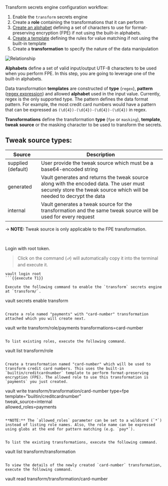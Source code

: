 Transform secrets engine configuration workflow:

  1. Enable the `transform` secrets engine
  1. Create a **role** containing the transformations that it can perform
  1. [Create an alphabet](#create-custom-alphabets) defining a set of characters to use for format-preserving encryption (FPE) if not using the built-in alphabets.
  1. [Create a template](##create-custom-templates) defining the rules for value matching if not using the built-in template
  1. Create a **transformation** to specify the nature of the data manipulation

![Relationship](https://education-yh.s3-us-west-2.amazonaws.com/screenshots/vault-transform-2.png)

**Alphabets** define a set of valid input/output UTF-8 characters to be used when you perform FPE. In this step, you are going to leverage one of the built-in alphabets.

Data transformation **templates** are constructed of **type** (`regex`), **pattern** ([regex
expression](https://en.wikipedia.org/wiki/Regular_expression)) and allowed **alphabet** used in the input value. Currently, regex is the only supported type. The pattern defines the data format pattern. For example, the most credit card numbers would have a  pattern that can be expressed as
`(\d{4})-(\d{4})-(\d{4})-(\d{4})` in regex.

**Transformations** define the transformation **type** (`fpe` or `masking`), **template**, **tweak source** or the masking character to be used to transform the secrets.

## Tweak source types:

| Source      | Description                                               |
|-------------|-----------------------------------------------------------|
| supplied (default)   | User provide the tweak source which must be a base64-encoded string |
| generated   | Vault generates and returns the tweak source along with the encoded data. The user must securely store the tweak source which will be needed to decrypt the data |
| internal    | Vault generates a tweak source for the transformation and the same tweak source will be used for every request |

-> **NOTE:** Tweak source is only applicable to the FPE transformation.

<br />

Login with root token.

> Click on the command (`⮐`) will automatically copy it into the terminal and execute it.

```
vault login root
```{{execute T1}}

Execute the following command to enable the `transform` secrets engine at `transform/`.

```
vault secrets enable transform
```{{execute T1}}

Create a role named "payments" with "card-number" transformation attached which you will create next.

```
vault write transform/role/payments transformations=card-number
```{{execute T1}}

To list existing roles, execute the following command.

```
vault list transform/role
```{{execute T1}}

Create a transformation named "card-number" which will be used to transform credit card numbers. This uses the built-in `builtin/creditcardnumber` template to perform format-preserving encryption (FPE). The allowed role to use this transformation is `payments` you just created.

```
vault write transform/transformation/card-number type=fpe \
        template="builtin/creditcardnumber" \
        tweak_source=internal \
        allowed_roles=payments
```{{execute T1}}

**NOTE:** The `allowed_roles` parameter can be set to a wildcard (`*`) instead of listing role names. Also, the role name can be expressed using globs at the end for pattern matching (e.g. `pay*`).


To list the existing transformations, execute the following command.

```
vault list transform/transformation
```{{execute T1}}

To view the details of the newly created `card-number` transformation, execute the following command.

```
vault read transform/transformation/card-number
```{{execute T1}}
